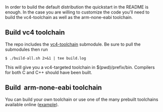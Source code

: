 
In order to build the default distribution the quickstart in the README is enough. In the case you are willing to customize the code you'll need to build the vc4-toolchain as well as the arm-none-eabi toolchain.

## Build vc4 toolchain

The repo includes the [vc4-toolchain](https://github.com/itszor/vc4-toolchain) submodule. Be sure to pull the submodules then run 

`$ ./build-all.sh 2>&1 | tee build.log`

This will give you a vc4-targeted toolchain in $(pwd)/prefix/bin. Compilers for both C and C++ should have been built.


## Build  arm-none-eabi toolchain

You can build your own toolchain or use one of the many prebuilt toolchains available online ([example](http://newos.org/toolchains/arm-eabi-5.3.0-Linux-x86_64.tar.xz)).
